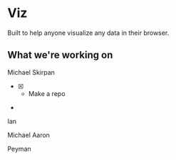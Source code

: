 # Viz
Built to help anyone visualize any data in their browser.

## What we're working on

Michael Skirpan

- [x] - Make a repo
- 

Ian

Michael Aaron

Peyman

